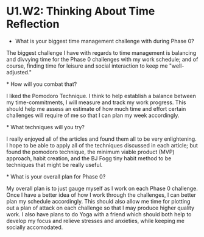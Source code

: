 # U1.W2: Thinking About Time Reflection

* What is your biggest time management challenge with during Phase 0? 
<p>The biggest challenge I have with regards to time management is balancing and divvying time for the Phase 0 challenges with my work schedule; and of course, finding time for leisure and social interaction to keep me "well-adjusted."</p>
* How will you combat that?
<p>I liked the Pomodoro Technique. I think to help establish a balance between my time-commitments, I will measure and track my work progress. This should help me assess an estimate of how much time and effort certain challenges will require of me so that I can plan my week accordingly.</p> 
* What techniques will you try?
<p>I really enjoyed all of the articles and found them all to be very enlightening. I hope to be able to apply all of the techniques discussed in each article; but found the pomodoro technique, the minimum viable product (MVP) approach, habit creation, and the BJ Fogg tiny habit method to be techniques that might be really useful.</p>
* What is your overall plan for Phase 0?
<p>My overall plan is to just gauge myself as I work on each Phase 0 challenge. Once I have a better idea of how I work through the challenges, I can better plan my schedule accordingly. This should also allow me time for plotting out a plan of attack on each challenge so that I may produce higher quality work. I also have plans to do Yoga with a friend which should both help to develop my focus and relieve stresses and anxieties, while keeping me socially accomodated.</p>